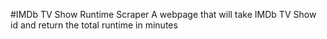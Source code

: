 #IMDb TV Show Runtime Scraper
A webpage that will take IMDb TV Show id and return the total runtime in minutes
